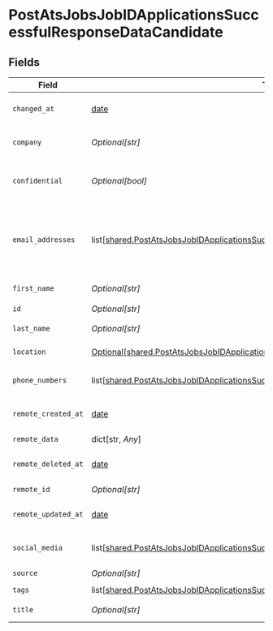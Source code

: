 # PostAtsJobsJobIDApplicationsSuccessfulResponseDataCandidate


## Fields

| Field                                                                                                                                                                                          | Type                                                                                                                                                                                           | Required                                                                                                                                                                                       | Description                                                                                                                                                                                    |
| ---------------------------------------------------------------------------------------------------------------------------------------------------------------------------------------------- | ---------------------------------------------------------------------------------------------------------------------------------------------------------------------------------------------- | ---------------------------------------------------------------------------------------------------------------------------------------------------------------------------------------------- | ---------------------------------------------------------------------------------------------------------------------------------------------------------------------------------------------- |
| `changed_at`                                                                                                                                                                                   | [date](https://docs.python.org/3/library/datetime.html#date-objects)                                                                                                                           | :heavy_check_mark:                                                                                                                                                                             | YYYY-MM-DDTHH:mm:ss.sssZ<br/><br/>[](https://developer.mozilla.org/en-US/docs/Web/JavaScript/Reference/Global_Objects/Date/toISOString)                                                        |
| `company`                                                                                                                                                                                      | *Optional[str]*                                                                                                                                                                                | :heavy_check_mark:                                                                                                                                                                             | The current company of the candidate.                                                                                                                                                          |
| `confidential`                                                                                                                                                                                 | *Optional[bool]*                                                                                                                                                                               | :heavy_check_mark:                                                                                                                                                                             | Whether the candidate's profile is confidential in the ATS.                                                                                                                                    |
| `email_addresses`                                                                                                                                                                              | list[[shared.PostAtsJobsJobIDApplicationsSuccessfulResponseDataCandidateEmailAddresses](undefined/models/shared/postatsjobsjobidapplicationssuccessfulresponsedatacandidateemailaddresses.md)] | :heavy_check_mark:                                                                                                                                                                             | A list of email addresses of the candidate with an optional type. If an email address is invalid, it will be filtered out.                                                                     |
| `first_name`                                                                                                                                                                                   | *Optional[str]*                                                                                                                                                                                | :heavy_check_mark:                                                                                                                                                                             | First name of the candidate.                                                                                                                                                                   |
| `id`                                                                                                                                                                                           | *Optional[str]*                                                                                                                                                                                | :heavy_check_mark:                                                                                                                                                                             | N/A                                                                                                                                                                                            |
| `last_name`                                                                                                                                                                                    | *Optional[str]*                                                                                                                                                                                | :heavy_check_mark:                                                                                                                                                                             | Last name of the candidate.                                                                                                                                                                    |
| `location`                                                                                                                                                                                     | [Optional[shared.PostAtsJobsJobIDApplicationsSuccessfulResponseDataCandidateLocation]](undefined/models/shared/postatsjobsjobidapplicationssuccessfulresponsedatacandidatelocation.md)         | :heavy_check_mark:                                                                                                                                                                             | Location of the candidate.                                                                                                                                                                     |
| `phone_numbers`                                                                                                                                                                                | list[[shared.PostAtsJobsJobIDApplicationsSuccessfulResponseDataCandidatePhoneNumbers](undefined/models/shared/postatsjobsjobidapplicationssuccessfulresponsedatacandidatephonenumbers.md)]     | :heavy_check_mark:                                                                                                                                                                             | A list of phone numbers of the candidate.                                                                                                                                                      |
| `remote_created_at`                                                                                                                                                                            | [date](https://docs.python.org/3/library/datetime.html#date-objects)                                                                                                                           | :heavy_check_mark:                                                                                                                                                                             | YYYY-MM-DDTHH:mm:ss.sssZ<br/><br/>[](https://developer.mozilla.org/en-US/docs/Web/JavaScript/Reference/Global_Objects/Date/toISOString)                                                        |
| `remote_data`                                                                                                                                                                                  | dict[str, *Any*]                                                                                                                                                                               | :heavy_check_mark:                                                                                                                                                                             | N/A                                                                                                                                                                                            |
| `remote_deleted_at`                                                                                                                                                                            | [date](https://docs.python.org/3/library/datetime.html#date-objects)                                                                                                                           | :heavy_check_mark:                                                                                                                                                                             | YYYY-MM-DDTHH:mm:ss.sssZ<br/><br/>[](https://developer.mozilla.org/en-US/docs/Web/JavaScript/Reference/Global_Objects/Date/toISOString)                                                        |
| `remote_id`                                                                                                                                                                                    | *Optional[str]*                                                                                                                                                                                | :heavy_check_mark:                                                                                                                                                                             | N/A                                                                                                                                                                                            |
| `remote_updated_at`                                                                                                                                                                            | [date](https://docs.python.org/3/library/datetime.html#date-objects)                                                                                                                           | :heavy_check_mark:                                                                                                                                                                             | YYYY-MM-DDTHH:mm:ss.sssZ<br/><br/>[](https://developer.mozilla.org/en-US/docs/Web/JavaScript/Reference/Global_Objects/Date/toISOString)                                                        |
| `social_media`                                                                                                                                                                                 | list[[shared.PostAtsJobsJobIDApplicationsSuccessfulResponseDataCandidateSocialMedia](undefined/models/shared/postatsjobsjobidapplicationssuccessfulresponsedatacandidatesocialmedia.md)]       | :heavy_check_mark:                                                                                                                                                                             | List of social media accounts of the candidate.                                                                                                                                                |
| `source`                                                                                                                                                                                       | *Optional[str]*                                                                                                                                                                                | :heavy_check_mark:                                                                                                                                                                             | N/A                                                                                                                                                                                            |
| `tags`                                                                                                                                                                                         | list[[shared.PostAtsJobsJobIDApplicationsSuccessfulResponseDataCandidateTags](undefined/models/shared/postatsjobsjobidapplicationssuccessfulresponsedatacandidatetags.md)]                     | :heavy_check_mark:                                                                                                                                                                             | N/A                                                                                                                                                                                            |
| `title`                                                                                                                                                                                        | *Optional[str]*                                                                                                                                                                                | :heavy_check_mark:                                                                                                                                                                             | The current job title of the candidate.                                                                                                                                                        |